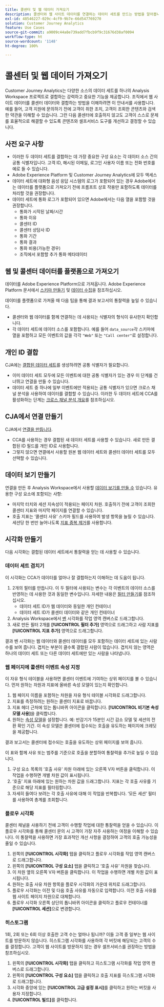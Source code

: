 ```yaml
---
title: 콜센터 및 웹 데이터 가져오기
description: 콜센터와 웹 사이트 데이터를 연결하는 데이터 세트를 만드는 방법을 알아봅니다.
exl-id: 48546227-029c-4cf9-9b7e-66d547769270
solution: Customer Journey Analytics
feature: Use Cases
source-git-commit: a9009c44a8e739add7fbcb9f9c31676d38af0094
workflow-type: ht
source-wordcount: '1148'
ht-degree: 100%

---
```


# 콜센터 및 웹 데이터 가져오기

Customer Journey Analytics는 다양한 소스의 데이터 세트를 하나의 Analysis Workspace 프로젝트로 결합하는 강력하고 중요한 기능을 제공합니다. 조직에서 웹 사이트 데이터를 콜센터 데이터와 결합하는 방법을 이해하려면 이 안내서를 사용합니다. 예를 들어, 고객 지원에 문의하기 전에 고객이 취한 조치, 고객이 조회한 콘텐츠와 검색한 약관을 이해할 수 있습니다. 그런 다음 콜센터에 호출하지 않고도 고객이 스스로 문제를 효율적으로 해결할 수 있도록 콘텐츠와 셀프서비스 도구를 개선하고 결정할 수 있습니다.

## 사전 요구 사항

* 이러한 두 데이터 세트를 결합하는 데 가장 중요한 구성 요소는 각 데이터 소스 간의 공통 식별자입니다. 고객 ID, 해시된 이메일, 로그인 사용자 이름 또는 전화 번호를 예로 들 수 있습니다.
* Adobe Experience Platform 및 Customer Journey Analytics에 모두 액세스
* 데이터 세트에 대화형 음성 응답 시스템의 로그가 포함되어 있는 경우 Adobe에서는 데이터를 플랫폼으로 가져오기 전에 프롬프트 상호 작용만 포함하도록 데이터를 처리할 것을 권장합니다.
* 데이터 세트에 통화 로그가 포함되어 있으면 Adobe에서는 다음 열을 포함할 것을 권장합니다.
   * 통화가 시작된 날짜/시간
   * 통화 이유
   * 콜센터 ID
   * 콜센터 상담사 ID
   * 통화 기간
   * 통화 결과
   * 통화 비용(가능한 경우)
   * 조직에서 포함할 추가 통화 메타데이터

## 웹 및 콜센터 데이터를 플랫폼으로 가져오기

데이터를 Adobe Experience Platform으로 가져옵니다. Adobe Experience Platform 문서에서 [스키마 만들기](https://experienceleague.adobe.com/docs/experience-platform/xdm/tutorials/create-schema-ui.html?lang=ko-KR) 및 [데이터 수집](https://experienceleague.adobe.com/docs/experience-platform/ingestion/home.html?lang=ko-KR)을 참조하십시오.

데이터를 플랫폼으로 가져올 때 다음 팁을 통해 결과 보고서의 통찰력을 높일 수 있습니다.

* 콜센터와 웹 데이터를 함께 연결하는 데 사용되는 식별자의 형식이 유사한지 확인합니다.
* 각 데이터 세트에 데이터 소스를 포함합니다. 예를 들어 `data_source`각 스키마에 열을 포함하고 모든 이벤트의 값을 각각 `"Web"` 또는 `"Call center"`로 설정합니다.<!--mapper-->

## 개인 ID 결합

CJA에는 [결합된 데이터 세트](/help/connections/combined-dataset.md)를 생성하려면 공통 식별자가 필요합니다.

* 이미 데이터 세트 모두에 모든 이벤트에 대한 공통 식별자가 있는 경우 이 단계를 건너뛰고 연결을 만들 수 있습니다.
* 데이터 세트 중 하나에 일부 이벤트에만 적용되는 공통 식별자가 있으면 크로스 채널 분석을 사용하여 데이터를 결합할 수 있습니다. 이러한 두 데이터 세트에 CCA를 활성화하는 단계는 [크로스 채널 분석 개요](/help/cca/overview.md)를 참조하십시오.

## CJA에서 연결 만들기

CJA에서 [연결을 만듭니다](/help/connections/create-connection.md).

* CCA를 사용하는 경우 결합된 새 데이터 세트를 사용할 수 있습니다. 새로 만든 결합된 ID 필드를 개인 ID로 사용합니다.
* 그렇지 않으면 연결에서 사용할 원본 웹 데이터 세트와 콜센터 데이터 세트를 모두 선택할 수 있습니다.

## 데이터 보기 만들기

연결을 만든 후 Analysis Workspace에서 사용할 [데이터 보기를 만들 수](/help/data-views/create-dataview.md) 있습니다. 유용한 구성 요소에 포함되는 사항:

* 마지막 터치와 세션 지속성이 적용되는 페이지 차원. 호출하기 전에 고객이 조회한 콜센터 지표와 마지막 페이지를 연결할 수 있습니다.
* 호출 지표는 ‘콜센터 사유’ 스키마 필드를 사용하여 발생 항목을 늘릴 수 있습니다. 세션당 한 번만 늘어나도록 [지표 중복 제거](/help/data-views/component-settings/metric-deduplication.md)를 사용합니다.

## 시각화 만들기

다음 시각화는 결합된 데이터 세트에서 통찰력을 얻는 데 사용할 수 있습니다.

### 데이터 세트 겹치기

이 시각화는 CCA가 데이터를 얼마나 잘 결합하는지 이해하는 데 도움이 됩니다.

1. 2개의 필터를 만듭니다. 이 두 필터에 사용되는 변수는 각 이벤트의 데이터 소스를 반영하는 데 사용한 것과 동일한 변수입니다. 자세한 내용은 [필터 만들기](/help/components/filters/create-filters.md)를 참조하십시오.
   * 데이터 세트 ID가 웹 데이터와 동일한 개인 컨테이너
   * 데이터 세트 ID가 콜센터 데이터와 같은 개인 컨테이너
2. Analysis Workspace에서 [벤](/help/analysis-workspace/visualizations/venn.md) 시각화를 작업 영역 캔버스로 드래그합니다.
3. 새로 만든 필터 2개를 **[!UICONTROL 필터 추가]** 영역으로 드래그하고 사람 지표를 **[!UICONTROL 지표 추가]** 영역으로 드래그합니다.

결과 벤 시각화는 웹 데이터와 콜센터 데이터를 모두 포함하는 데이터 세트에 있는 사람 수를 보여 줍니다. 겹치는 부분이 클수록 결합된 사람이 많습니다. 겹치지 않는 영역은 하나의 데이터 세트 또는 다른 데이터 세트에만 있는 사람을 나타냅니다.

### 웹 페이지에 콜센터 이벤트 속성 지정

이 자유 형식 테이블을 사용하면 콜센터 이벤트에 기여하는 상위 페이지를 볼 수 있습니다. 먼저 원하는 차원과 지표에 올바른 속성 모델이 있는지 확인합니다.

1. 웹 페이지 이름을 포함하는 차원을 자유 형식 테이블 시각화로 드래그합니다.
1. 지표를 측정하려는 원하는 콜센터 지표로 바꿉니다.
1. 지표 헤더 근처에 있는 톱니바퀴 아이콘을 클릭합니다. **[!UICONTROL 비기본 속성 모델 사용]**&#x200B;을 클릭합니다.
1. 원하는 [속성 모델](/help/analysis-workspace/attribution/models.md)을 설정합니다. 예: 반감기가 15분인 시간 감소 모델 및 세션의 전환 확인 기간. 이 속성 모델은 콜센터에 접수되는 호출을 유도하는 페이지에 크레딧을 제공합니다.

결과 보고서는 콜센터에 접수되는 호출을 유도하는 상위 페이지를 보여 줍니다. <!-- use case behind what we use these pages for -->

<!-- Complement with donut visualization -->

이 표와 함께 사유 또는 범주를 기준으로 호출을 분할하여 통찰력을 추가로 높일 수 있습니다.

1. 구성 요소 목록의 ‘호출 사유’ 차원 아래에 있는 오른쪽 V자 버튼을 클릭합니다. 이 작업을 수행하면 개별 차원 값이 표시됩니다.
2. ‘호출’ 지표 아래에 있는 원하는 차원 값을 드래그합니다. 지표는 각 호출 사유를 기준으로 해당 지표를 필터링합니다.
3. 자세히 들여다 보려는 각 호출 사유에 대해 이 작업을 반복합니다. ‘모든 세션’ 필터를 사용하여 총계를 조회합니다.

<!-- screenshot -->

### 플로우 시각화

콜센터 채널을 사용하기 전에 고객이 수행할 작업에 대한 통찰력을 얻을 수 있습니다. 이 플로우 시각화를 통해 콜센터 문의 시 고객이 가장 자주 사용하는 여정을 이해할 수 있습니다. 이 통찰력을 사용하면 가장 효과적인 개선 사항을 결정하여 고객의 호출 가능성을 줄일 수 있습니다.

1. 왼쪽의 **[!UICONTROL 시각화]** 탭을 클릭하고 플로우 시각화를 작업 영역 캔버스로 드래그합니다.
2. 왼쪽의 **[!UICONTROL 구성 요소]** 탭을 클릭하고 ‘호출 사유’ 차원을 찾습니다.
3. 이 차원 옆의 오른쪽 V자 버튼을 클릭합니다. 이 작업을 수행하면 개별 차원 값이 표시됩니다.
4. 원하는 호출 사유 차원 항목을 플로우 시각화의 가운데 위치로 드래그합니다.
5. 플로우 시각화는 이전 및 다음 호출 사유를 자동으로 입력합니다. 이전 호출 사유를 웹 사이트 페이지 차원으로 대체합니다.
6. 플로우 시각화 오른쪽 상단의 톱니바퀴 아이콘을 클릭하고 플로우 컨테이너를 **[!UICONTROL 세션]**&#x200B;으로 변경합니다.

### 히스토그램

1회, 2회 또는 6회 이상 호출한 고객 수는 얼마나 됩니까? 이들 고객 중 일부는 웹 사이트를 방문하지 않습니다. 히스토그램 시각화를 사용하여 각 버킷에 해당되는 고객의 수를 결정합니다. 고객이 웹 사이트를 방문하지 않는 경우 셀프서비스를 권장하는 방법을 참조하십시오.

1. 왼쪽의 **[!UICONTROL 시각화]** 탭을 클릭하고 히스토그램 시각화를 작업 영역 캔버스로 드래그합니다.
2. 왼쪽의 **[!UICONTROL 구성 요소]** 탭을 클릭하고 호출 지표를 히스토그램 시각화로 드래그합니다.
3. 시각화 중앙에 있는 **[!UICONTROL 고급 설정 표시]**&#x200B;를 클릭하고 원하는 버킷을 사용자 지정합니다.
4. **[!UICONTROL 빌드]**&#x200B;를 클릭합니다.

<!--
### Web to call, call to web

### Fallout

Fallout sessions - session

All sessions > page views metric > calls metric

All sessions > calls metric > page views

Orrr we could also use dataset ID

step 1: all sessions
step 2: 


### Site sections that result in a call within 30 minutes

Slide 4

Create a bunch of filters - facets to their business. Filters were used because they didn't have all of these in the same dimension, so they could create everything in this report as a single dimension (really filters)

wanted to understand when someone interacts with a facet, whats the highest percentage of people that abandon that channel to call them. not from volume perspective, but percentage perspective.

use sequential filters, but you lose the ability to use attribution IQ

## What to do when you've found insight -->
